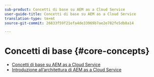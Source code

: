 ```yaml
---
sub-product: Concetti di base su AEM as a Cloud Service
user-guide-title: Concetti di base su AEM as a Cloud Service
translation-type: tm+mt
source-git-commit: 26833f59f21efa4de33969b7ae2e782fe5db8a14

---
```



# Concetti di base {#core-concepts}

+ [Concetti di base su AEM as a Cloud Service](/help/core-concepts/home.md)
+ [Introduzione all’architettura di AEM as a Cloud Service](architecture.md)